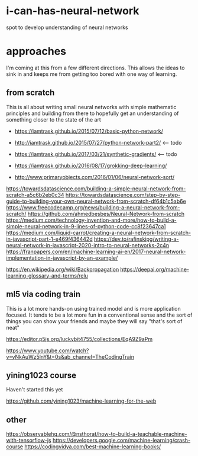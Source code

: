 # i-can-has-neural-network
spot to develop understanding of neural networks 

# approaches

I'm coming at this from a few different directions. This allows the ideas to sink in and keeps me from getting too bored with one way of learning.

## from scratch

This is all about writing small neural networks with simple mathematic principles and building from there to hopefully get an understanding of something closer to the state of the art

* https://iamtrask.github.io/2015/07/12/basic-python-network/
* http://iamtrask.github.io/2015/07/27/python-network-part2/ <-- todo
* https://iamtrask.github.io/2017/03/21/synthetic-gradients/ <-- todo
* https://iamtrask.github.io/2016/08/17/grokking-deep-learning/

* http://www.primaryobjects.com/2016/01/06/neural-network-sort/

https://towardsdatascience.com/building-a-simple-neural-network-from-scratch-a5c6b2eb0c34
https://towardsdatascience.com/step-by-step-guide-to-building-your-own-neural-network-from-scratch-df64b1c5ab6e
https://www.freecodecamp.org/news/building-a-neural-network-from-scratch/
https://github.com/ahmedbesbes/Neural-Network-from-scratch
https://medium.com/technology-invention-and-more/how-to-build-a-simple-neural-network-in-9-lines-of-python-code-cc8f23647ca1
https://medium.com/liquid-carrot/creating-a-neural-network-from-scratch-in-javascript-part-1-e469f436442d
https://dev.to/rafinskipg/writing-a-neural-network-in-javascript-2020-intro-to-neural-networks-2c4n
https://franpapers.com/en/machine-learning-ai-en/2017-neural-network-implementation-in-javascript-by-an-example/

https://en.wikipedia.org/wiki/Backpropagation
https://deepai.org/machine-learning-glossary-and-terms/relu

## ml5 via coding train

This is a lot more hands-on using trained model and is more application focused. It tends to be a lot more fun in a conventional sense and the sort of things you can show your friends and maybe they will say "that's sort of neat"

https://editor.p5js.org/luckybit4755/collections/EqA9Z9aPm

https://www.youtube.com/watch?v=yNkAuWz5lnY&t=0s&ab_channel=TheCodingTrain

## yining1023 course  

Haven't started this yet

https://github.com/yining1023/machine-learning-for-the-web

## other

https://observablehq.com/@nsthorat/how-to-build-a-teachable-machine-with-tensorflow-js
https://developers.google.com/machine-learning/crash-course
https://codingvidya.com/best-machine-learning-books/


